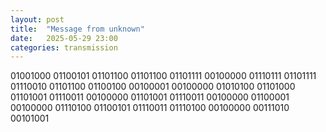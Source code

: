 ```yaml
---
layout: post
title:  "Message from unknown"
date:   2025-05-29 23:00
categories: transmission
---
```

01001000 01100101 01101100 01101100 01101111 00100000 01110111 01101111 01110010 01101100 01100100 00100001 00100000 01010100 01101000 01101001 01110011 00100000 01101001 01110011 00100000 01100001 00100000 01110100 01100101 01110011 01110100 00100000 00111010 00101001